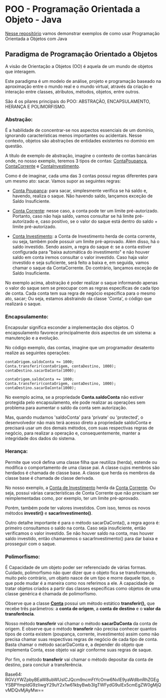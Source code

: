 # POO - Programação Orientada a Objeto - Java 
[Nesse repositório](https://github.com/MartonLyra/dio-poo) vamos demonstrar exemplos de como usar Programação Orientada a Objetos com Java


## Paradigma de Programação Orientado a Objetos

A visão de Orientação a Objetos (OO) é aquela de um mundo de objetos que interagem.  

Este paradigma é um modelo de análise, projeto e programação baseado na aproximação entre o mundo real e o mundo virtual, através da criação e interação entre classes, atributos, métodos, objetos, entre outros.  

São 4 os pilares principais do POO: ABSTRAÇÃO, ENCAPSULAMENTO, HERANÇA E POLIMORFISMO.

### Abstração:

É a habilidade de concentrar-se nos aspectos essenciais de um domínio, ignorando características menos importantes ou acidentais. Nesse contexto, objetos são abstrações de entidades existentes no domínio em questão.

A título de exemplo de abstração, imagine o contexto de contas bancárias onde, no nosso exemplo, teremos 3 tipos de contas: [ContaPoupança](src/desafio/poo/ContaPoupanca.java), [ContaCorrente](src/desafio/poo/ContaCorrente.java) e [ContaInvestimento](src/desafio/poo/ContaInvestimento.java).

Como é de imaginar, cada uma das 3 contas possui regras diferentes para um mesmo ato: sacar. Vamos supor as seguintes regras:


- [Conta Poupança](src/desafio/poo/ContaPoupanca.java): para sacar, simplesmente verifica se há saldo e, havendo, realiza o saque. Não havendo saldo, lançamos exceção de Saldo Insuficiente.


- [Conta Corrente](src/desafio/poo/ContaCorrente.java): nesse caso, a conta pode ter um limite pré-autorizado. Portanto, caso não haja saldo, vamos consultar se há limite pré-autorizado e, caso positivo, se o valor do saque está dentro do saldo + limite pré-autorizado.


- [Conta Investimento](src/desafio/poo/ContaInvestimento.java): a Conta de Investimento herda de conta corrente, ou seja, também pode possuir um limite pré-aprovado. Além disso, há o saldo investido. Sendo assim, a regra do saque é: se a conta estiver configurada para "baixa automática do investimento" e não houver saldo em conta iremos consultar o valor investido. Caso haja valor investido e seja suficiente, será feito a baixa e, em seguida, vamos chamar o saque da ContaCorrente. Do contrário, lançamos exceção de Saldo Insuficiente.  


No exemplo acima, abstração é poder realizar o saque informando apenas o valor do saque sem se preocupar com as regras específicas de cada tipo de conta. Cada conta tem sua regra de negócio específica para o mesmo ato, sacar; Ou seja, estamos abstraindo da classe 'Conta', o código que realizará o saque.

### Encapsulamento:

Encapsular significa esconder a implementação dos objetos. O encapsulamento favorece principalmente dois aspectos de um sistema: a manutenção e a evolução.

No código exemplo, das contas, imagine que um programador desatento realize as seguintes operações:  


    contaOrigem.saldoConta += 1000;    
    Conta.transferir(contaOrigem, contaDestino, 1000);
    contaDestino.sacarDaConta(1000);

    contaOrigem.saldoConta += 1000;    
    Conta.transferir(contaOrigem, contaDestino, 1000);
    contaDestino.sacarDaConta(1000);  



No exemplo acima, se a propriedade **Conta.saldoConta** não estiver protegida pelo encapsulamento, ele pode realizar as operações sem problema para aumentar o saldo da conta sem autorização.  

Mas, quando mudamos 'saldoConta' para 'private' ou 'protected', o desenvolvedor não mais terá acesso direto a propriedade saldoConta e precisará usar um dos demais métodos, com suas respectivas regras de negócio, para realizar a operação e, consequentemente, manter a integridade dos dados do sistema.

### Herança:

Permite que você defina uma classe filha que reutiliza (herda), estende ou modifica o comportamento de uma classe pai. A classe cujos membros são herdados é chamada de classe base. A classe que herda os membros da classe base é chamada de classe derivada.

No nosso exemplo, a [Conta de Investimento](src/desafio/poo/ContaInvestimento.java) herda da [Conta Corrente](src/desafio/poo/ContaCorrente.java). Ou seja, possui várias características de Conta Corrente que não precisam ser reimplementadas como, por exemplo, ter um limite pré-aprovado.

Porém, também pode ter valores investidos. Com isso, temos os novos métodos **investir()** e **sacarInvestimento()**.

Outro detalhe importante é para o método sacarDaConta(), a regra agora é: primeiro consultamos o saldo na conta. Caso seja insuficiente, então verificamos o valor investido. Se não houver saldo na conta, mas houver saldo investido, então chamaremos o sacarInvestimento() para dar baixa e prosseguir com o saque.


### Polimorfismo:

É Capacidade de um objeto poder ser referenciado de várias formas. Cuidado, polimorfismo não quer dizer que o objeto fica se transformando, muito pelo contrário, um objeto nasce de um tipo e morre daquele tipo, o que pode mudar é a maneira como nos referimos a ele. A capacidade de tratar objetos criados a partir das classes específicas como objetos de uma classe genérica é chamada de polimorfismo.

Observe que a classe **[Conta](src/desafio/poo/Conta.java)** possui um método estático **transferir(),** que recebe três parâmetros: a **conta de origem**, a **conta de destino** e o **valor da transferência**.

Nosso método **transferir** vai chamar o método **sacarDaConta** da conta de origem. E observe que o método **transferir** não precisa conhecer quantos tipos de conta existem (poupança, corrente, investimento) assim como não precisa chamar suas respectivas regras de negócio de cada tipo de conta. Basta chamar o método sacarDaConta e, a depender do objeto que implementa Conta, esse objeto vai agir conforme suas regras de saque.  

Por fim, o método **transferir** vai chamar o método depositar da conta de destino, para concluir a transferência.  

  
  
  
Base64: RGVzYWZpbyBEaW8ubWUsICJQcm9ncmFtYcOnw6NvIE9yaWdlbnRhZGEgYSBPYmpldG9zIiwgY29uY2x1w61kbyBwb3IgTWFydG9uIEx5cmEgZW0gMjQvMDQvMjAyMw==